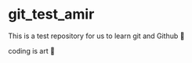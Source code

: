 # git_test_amir

This is a test repository for us to learn git and Github :tada:

coding is art :art:
